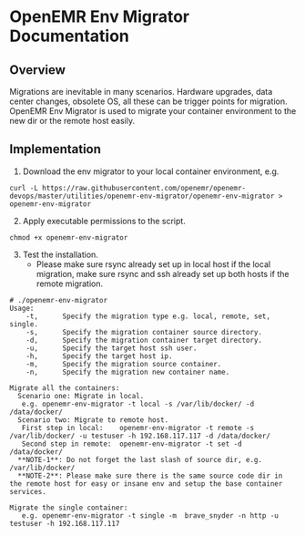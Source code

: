 # OpenEMR Env Migrator Documentation

## Overview

Migrations are inevitable in many scenarios. Hardware upgrades, data center changes, obsolete OS, all these can be trigger points for migration. OpenEMR Env Migrator is used to migrate your container environment to the new dir or the remote host easily.

## Implementation

1. Download the env migrator to your local container environment, e.g.

```
curl -L https://raw.githubusercontent.com/openemr/openemr-devops/master/utilities/openemr-env-migrator/openemr-env-migrator > openemr-env-migrator
```

2. Apply executable permissions to the script. 

```
chmod +x openemr-env-migrator
```

3. Test the installation.
    - Please make sure rsync already set up in local host if the local migration,  make sure rsync and ssh already set up both hosts if the remote migration.
```
# ./openemr-env-migrator
Usage:
    -t,      Specify the migration type e.g. local, remote, set, single.
    -s,      Specify the migration container source directory.
    -d,      Specify the migration container target directory.
    -u,      Specify the target host ssh user.
    -h,      Specify the target host ip.
    -m,      Specify the migration source container.
    -n,      Specify the migration new container name.

Migrate all the containers:
  Scenario one: Migrate in local.
   e.g. openemr-env-migrator -t local -s /var/lib/docker/ -d /data/docker/
  Scenario two: Migrate to remote host.
   First step in local:    openemr-env-migrator -t remote -s /var/lib/docker/ -u testuser -h 192.168.117.117 -d /data/docker/
   Second step in remote:  openemr-env-migrator -t set -d /data/docker/
  **NOTE-1**: Do not forget the last slash of source dir, e.g. /var/lib/docker/
  **NOTE-2**: Please make sure there is the same source code dir in the remote host for easy or insane env and setup the base container services.

Migrate the single container:
   e.g. openemr-env-migrator -t single -m  brave_snyder -n http -u testuser -h 192.168.117.117
```
